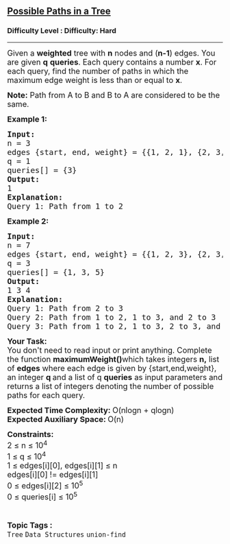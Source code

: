 <h2><a href="https://www.geeksforgeeks.org/problems/possible-paths--141628/1?page=1&difficulty=Hard&status=unsolved&sortBy=accuracy">Possible Paths in a Tree</a></h2><h3>Difficulty Level : Difficulty: Hard</h3><hr><div class="problems_problem_content__Xm_eO"><p><span style="font-size: 18px;">Given a <strong>weighted</strong> tree with <strong>n</strong> nodes and (<strong>n-1</strong>) edges. You are given <strong>q</strong> <strong>queries</strong>. Each query contains a number <strong>x</strong>. For each query, find the number of paths in which the maximum edge weight is less than or equal to <strong>x</strong>. </span></p>
<p><span style="font-size: 18px;"><strong>Note:</strong> Path from A to B and B to A are considered to be the same.</span></p>
<p><span style="font-size: 18px;"><strong>Example 1:</strong></span></p>
<pre><span style="font-size: 18px;"><strong>Input:</strong> <br>n = 3
edges {start, end, weight} = {{1, 2, 1}, {2, 3, 4}}</span>
<span style="font-size: 18px;">q = 1
queries[] = {3}
<strong>Output:</strong> <br>1
<strong>Explanation:</strong>
Query 1: Path from 1 to 2</span></pre>
<p><span style="font-size: 18px;"><strong>Example 2:</strong></span></p>
<pre><span style="font-size: 18px;"><strong>Input:</strong> <br>n = 7
</span><span style="font-size: 18px;">edges {start, end, weight} = {{1, 2, 3}, {2, 3, 1}, {2, 4, 9}, {3, 6, 7}, {3, 5, 8}, {5, 7, 4}}
</span><span style="font-size: 18px;">q = 3
queries[] = {1, 3, 5}
<strong>Output:</strong> <br>1 3 4
<strong>Explanation:</strong> </span>
<span style="font-size: 18px;">Query 1: Path from 2 to 3</span>
<span style="font-size: 18px;">Query 2: Path from 1 to 2, 1 to 3, and 2 to 3</span>
<span style="font-size: 18px;">Query 3: Path from 1 to 2, 1 to 3, 2 to 3, and 5 to 7</span>
</pre>
<p><span style="font-size: 18px;"><strong>Your Task: &nbsp;</strong><br>You don't need to read input or print anything. Complete the function <strong>maximumWeight()</strong>which takes integers <strong>n,</strong>&nbsp;list of&nbsp;<strong>edges</strong> where each edge is given by {start,end,weight}, an integer <strong>q </strong>and a list of q <strong>queries</strong> as input parameters and returns a list of integers denoting the number of possible paths for each query.&nbsp;</span></p>
<p><span style="font-size: 18px;"><strong>Expected Time Complexity:&nbsp;</strong>O(nlogn + qlogn)<br><strong>Expected Auxiliary Space:&nbsp;</strong>O(n)</span></p>
<p><span style="font-size: 18px;"><strong>Constraints:</strong><br>2 ≤ n ≤ 10<sup>4<br></sup>1 ≤ q ≤ 10<sup>4</sup><sup><br></sup></span><span style="font-size: 18px;">1 </span><span style="font-size: 18px;">≤ edges[i][0], edges[i][1]&nbsp;</span><span style="font-size: 18px;">≤ n<br></span><span style="font-size: 18px;">edges[i][0] != edges[i][1]<br></span><span style="font-size: 18px;">0 </span><span style="font-size: 18px;">≤ </span><span style="font-size: 18px;">edges[i][2] </span><span style="font-size: 18px;">≤ 10<sup>5</sup><br>0&nbsp;≤&nbsp;queries[i] ≤ 10<sup>5</sup><br></span></p></div><br><p><span style=font-size:18px><strong>Topic Tags : </strong><br><code>Tree</code>&nbsp;<code>Data Structures</code>&nbsp;<code>union-find</code>&nbsp;